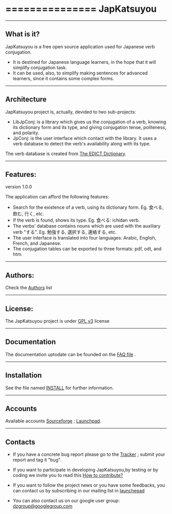 ===============
**JapKatsuyou**
===============

-----------
What is it?
-----------
JapKatsuyou is a free open source application used for Japanese verb conjugation.
* It is destined for Japanese language learners, in the hope that it will simplify conjugation task.
* It can be used, also, to simplify making sentences for advanced learners, since it contains some complex forms.

-----------
Architecture
-----------
JapKatsuyou project is, actually, devided to two sub-projects: 
* LibJpConj: is a library which gives us the conjugation of a verb, knowing its dictionary form and its type, and giving conjugation tense, politeness, and polarity.
* JpConj: is the user interface which contact with the library. It uses a verb database to detect the verb's availability along with its type. 

The verb database is created from 
[The EDICT Dictionary](http://www.csse.monash.edu.au/~jwb/edict.html). 

--------
Features:
--------

version 1.0.0

The application can afford the following features:
* Search for the existence of a verb, using its dictionary form. Eg. 食べる, 飲む, 行く, etc.
* If the verb is found, shows its type. Eg. 食べる: ichidan verb.
* The verbs' database contains nouns which are used with the auxiliary verb "する". Eg. 勉強する, 選択する, 連絡する, etc.
* The user interface is translated into four languages: Arabic, English, French, and Japanese.
* The conjugation tables can be exported to three formats: pdf, odt, and htm.

--------
Authors:
--------

Check the [Authors](./Authors.rst) list  


--------
License:
--------

The JapKatsuyou project is under [GPL v3](./LICENSE) license  


-------------
Documentation
-------------

The documentation uptodate can be founded on the [FAQ file](./FAQ.rst) . 

------------
Installation
------------

See the file named [INSTALL](./INSTALL.rst) for further information.

--------
Accounts
--------

Available accounts [Sourceforge](https://sourceforge.net/projects/japkatsuyou/) ; [Launchpad](https://launchpad.net/~dzcoding/+archive/japkatsuyou).

------------
Contacts
------------

- If you have a concrete bug report please go to the [Tracker](https://github.com/DzCoding/JapKatsuyou/issues) ; submit your report and tag it "bug".

- If you want to participate in developing JapKatsuyou,by testing or by coding we invite you to read this [How to contribute?](./FAQ.rst#how-to-contribute) 

- If you want to follow the project news or you have some feedbacks, you can contact us by subscribing in our mailing list in [launchepad](https://launchpad.net/~dzcoding)

- You can also contact us on our google user group: dzgroup@googlegroup.com
